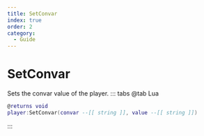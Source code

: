 ```yaml
---
title: SetConvar
index: true
order: 2
category:
  - Guide
---
```


# SetConvar
Sets the convar value of the player.
::: tabs
@tab Lua
```lua
@returns void
player:SetConvar(convar --[[ string ]], value --[[ string ]])
```

:::